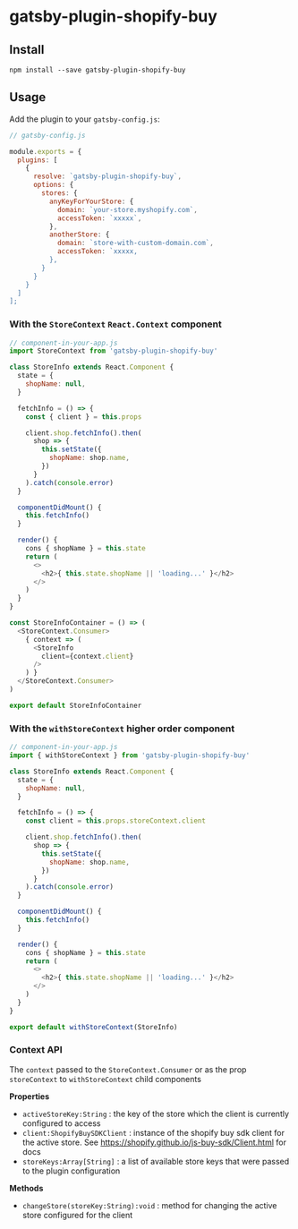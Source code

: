# gatsby-plugin-shopify-buy

## Install

```
npm install --save gatsby-plugin-shopify-buy
```

## Usage

Add the plugin to your `gatsby-config.js`:

```js
// gatsby-config.js

module.exports = {
  plugins: [
    {
      resolve: `gatsby-plugin-shopify-buy`,
      options: {
        stores: {
          anyKeyForYourStore: {
            domain: `your-store.myshopify.com`,
            accessToken: `xxxxx`,
          },
          anotherStore: {
            domain: `store-with-custom-domain.com`,
            accessToken: `xxxxx,
          },
        }
      }
    }
  ]
];
```

### With the `StoreContext` `React.Context` component

```js
// component-in-your-app.js
import StoreContext from 'gatsby-plugin-shopify-buy'

class StoreInfo extends React.Component {
  state = {
    shopName: null,
  }

  fetchInfo = () => {
    const { client } = this.props

    client.shop.fetchInfo().then(
      shop => {
        this.setState({
          shopName: shop.name,
        })
      }
    ).catch(console.error)
  }

  componentDidMount() {
    this.fetchInfo()
  }

  render() {
    cons { shopName } = this.state
    return (
      <>
        <h2>{ this.state.shopName || 'loading...' }</h2>
      </>
    )
  }
}

const StoreInfoContainer = () => (
  <StoreContext.Consumer>
    { context => (
      <StoreInfo
        client={context.client}
      />
    ) }
  </StoreContext.Consumer>
)

export default StoreInfoContainer
```


### With the `withStoreContext` higher order component

```js
// component-in-your-app.js
import { withStoreContext } from 'gatsby-plugin-shopify-buy'

class StoreInfo extends React.Component {
  state = {
    shopName: null,
  }

  fetchInfo = () => {
    const client = this.props.storeContext.client

    client.shop.fetchInfo().then(
      shop => {
        this.setState({
          shopName: shop.name,
        })
      }
    ).catch(console.error)
  }

  componentDidMount() {
    this.fetchInfo()
  }

  render() {
    cons { shopName } = this.state
    return (
      <>
        <h2>{ this.state.shopName || 'loading...' }</h2>
      </>
    )
  }
}

export default withStoreContext(StoreInfo)
```

### Context API

The `context` passed to the `StoreContext.Consumer` or as the prop `storeContext`
to `withStoreContext` child components

**Properties**

- `activeStoreKey:String` : the key of the store which the client is currently
configured to access
- `client:ShopifyBuySDKClient` : instance of the shopify buy sdk client for
the active store. See https://shopify.github.io/js-buy-sdk/Client.html for docs
- `storeKeys:Array[String]` : a list of available store keys that were passed
to the plugin configuration

**Methods**

- `changeStore(storeKey:String):void` : method for changing the active
store configured for the client
